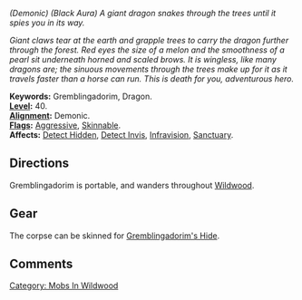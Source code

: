 *(Demonic) (Black Aura) A giant dragon snakes through the trees until it
spies you in its way.*

*Giant claws tear at the earth and grapple trees to carry the dragon
further through the forest. Red eyes the size of a melon and the
smoothness of a pearl sit underneath horned and scaled brows. It is
wingless, like many dragons are; the sinuous movements through the trees
make up for it as it travels faster than a horse can run. This is death
for you, adventurous hero.*  
  
**Keywords:** Gremblingadorim, Dragon.  
**[Level](Level.md "wikilink"):** 40.  
**[Alignment](Alignment.md "wikilink"):** Demonic.  
**[Flags](:Category:_Mob_Types.md "wikilink"):**
[Aggressive](Aggressive_Mobs.md "wikilink"),
[Skinnable](Skin-Item_Mobs.md "wikilink").  
**Affects:** [Detect Hidden](Detect_Hidden.md "wikilink"), [Detect
Invis](Detect_Invis.md "wikilink"),
[Infravision](Infravision "wikilink"),
[Sanctuary](Sanctuary "wikilink").

## Directions

Gremblingadorim is portable, and wanders throughout
[Wildwood](Wildwood.md "wikilink").  

## Gear

The corpse can be skinned for [Gremblingadorim's
Hide](Gremblingadorim's_Hide "wikilink").

## Comments

[Category: Mobs In Wildwood](Category:_Mobs_In_Wildwood "wikilink")
